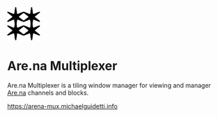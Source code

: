 
<img src="./public/favicon.svg" alt="Are.na Multiplexer logo" width="75">

# Are.na Multiplexer

Are.na Multiplexer is a tiling window manager for viewing and manager [Are.na](https://are.na) channels and blocks. 

https://arena-mux.michaelguidetti.info

